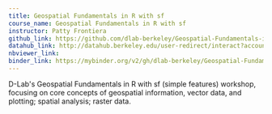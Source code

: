 ```yaml
---
title: Geospatial Fundamentals in R with sf
course_name: Geospatial Fundamentals in R with sf
instructor: Patty Frontiera
github_link: https://github.com/dlab-berkeley/Geospatial-Fundamentals-in-R-with-sf
datahub_link: http://datahub.berkeley.edu/user-redirect/interact?account=dlab-berkeley&repo=Geospatial-Fundamentals-in-R-with-sf&branch=master&path=
nbviewer_link:
binder_link: https://mybinder.org/v2/gh/dlab-berkeley/Geospatial-Fundamentals-in-R-with-sf/master
---
```

D-Lab's Geospatial Fundamentals in R with sf (simple features) workshop, focusing on core concepts of geospatial information, vector data, and plotting; spatial analysis; raster data.
